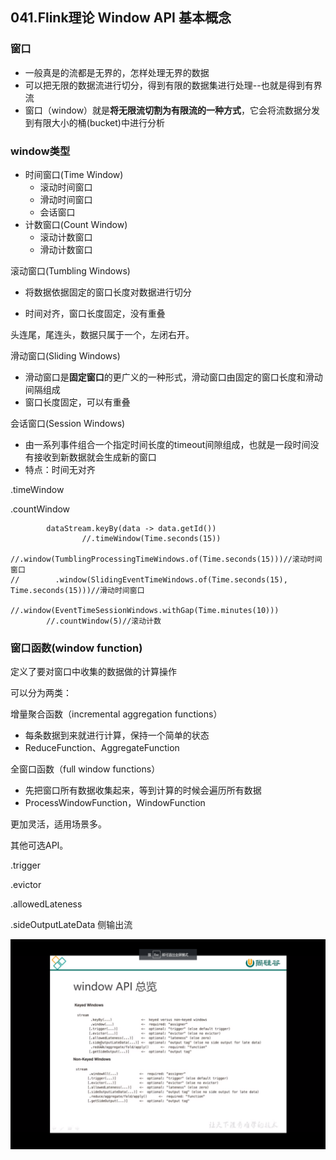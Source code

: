 ## 041.Flink理论 Window API 基本概念

### 窗口

- 一般真是的流都是无界的，怎样处理无界的数据
- 可以把无限的数据流进行切分，得到有限的数据集进行处理--也就是得到有界流
- 窗口（window）就是**将无限流切割为有限流的一种方式**，它会将流数据分发到有限大小的桶(bucket)中进行分析

### window类型

- 时间窗口(Time Window)
  - 滚动时间窗口
  - 滑动时间窗口
  - 会话窗口
- 计数窗口(Count Window)
  - 滚动计数窗口
  - 滑动计数窗口



滚动窗口(Tumbling Windows)

- 将数据依据固定的窗口长度对数据进行切分

- 时间对齐，窗口长度固定，没有重叠

头连尾，尾连头，数据只属于一个，左闭右开。



滑动窗口(Sliding Windows)

- 滑动窗口是**固定窗口**的更广义的一种形式，滑动窗口由固定的窗口长度和滑动间隔组成
- 窗口长度固定，可以有重叠



会话窗口(Session Windows)

- 由一系列事件组合一个指定时间长度的timeout间隙组成，也就是一段时间没有接收到新数据就会生成新的窗口
- 特点：时间无对齐



.timeWindow

.countWindow

```
        dataStream.keyBy(data -> data.getId())
                //.timeWindow(Time.seconds(15))
                //.window(TumblingProcessingTimeWindows.of(Time.seconds(15)))//滚动时间窗口
//        .window(SlidingEventTimeWindows.of(Time.seconds(15), Time.seconds(15)))//滑动时间窗口
                //.window(EventTimeSessionWindows.withGap(Time.minutes(10)))
        //.countWindow(5)//滚动计数
```



### 窗口函数(window function)

定义了要对窗口中收集的数据做的计算操作

可以分为两类：

增量聚合函数（incremental aggregation functions）

- 每条数据到来就进行计算，保持一个简单的状态
- ReduceFunction、AggregateFunction



全窗口函数（full window functions）

- 先把窗口所有数据收集起来，等到计算的时候会遍历所有数据
- ProcessWindowFunction，WindowFunction

更加灵活，适用场景多。



其他可选API。

.trigger

.evictor

.allowedLateness

.sideOutputLateData 侧输出流

![image-20210629235936360](.\image-20210629235936360.png)





